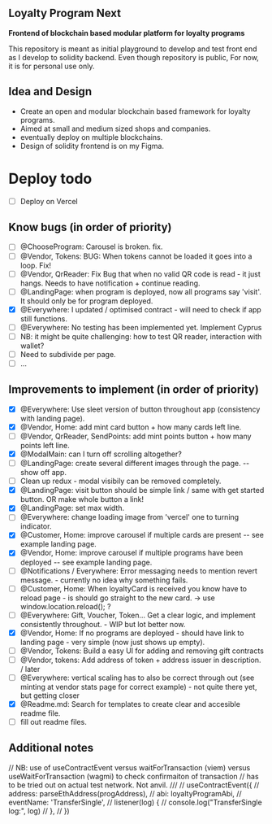 ## Loyalty Program Next 
**Frontend of blockchain based modular platform for loyalty programs**

This repository is meant as initial playground to develop and test front end as I develop to solidity backend. 
Even though repository is public, For now, it is for personal use only. 

## Idea and Design
- Create an open and modular blockchain based framework for loyalty programs. 
- Aimed at small and medium sized shops and companies. 
- eventually deploy on multiple blockchains. 
- Design of solidity frontend is on my Figma. 

# Deploy todo
- [ ]  Deploy on Vercel 

## Know bugs (in order of priority)
- [ ]  @ChooseProgram: Carousel is broken. fix. 
- [ ]  @Vendor, Tokens: BUG: When tokens cannot be loaded it goes into a loop. Fix! 
- [ ]  @Vendor, QrReader: Fix Bug that when no valid QR code is read - it just hangs. Needs to have notification + continue reading.
- [ ]  @LandingPage: when program is deployed, now all programs say 'visit'. It should only be for program deployed. 
- [x]  @Everywhere: I updated / optimised contract - will need to check if app still functions. 
- [ ]  @Everywhere: No testing has been implemented yet. Implement Cyprus 
  - [ ]  NB: it might be quite challenging: how to test QR reader, interaction with wallet?  
  - [ ]  Need to subdivide per page.  
- [ ]  ... 

## Improvements to implement (in order of priority)
- [x]  @Everywhere: Use sleet version of button throughout app (consistency with landing page).  
- [x]  @Vendor, Home: add mint card button + how many cards left line. 
- [ ]  @Vendor, QrReader, SendPoints: add mint points button + how many points left line. 
- [x]  @ModalMain: can I turn off scrolling altogether? 
- [ ]  @LandingPage: create several different images through the page. -- show off app. 
- [ ]  Clean up redux - modal visibily can be removed completely. 
- [x]  @LandingPage: visit button should be simple link / same with get started button. OR make whole button a link! 
- [x]  @LandingPage: set max width. 
- [ ]  @Everywhere: change loading image from 'vercel' one to turning indicator.    
- [x]  @Customer, Home: improve carousel if multiple cards are present -- see example landing page. 
- [x]  @Vendor, Home: improve carousel if multiple programs have been deployed -- see example landing page. 
- [ ]  @Notifications / Everywhere: Error messaging needs to mention revert message. - currently no idea why something fails. 
- [ ]  @Customer, Home: When loyaltyCard is received you know have to reload page - is should go straight to the new card. -> use window.location.reload(); ? 
- [ ]  @Everywhere: Gift, Voucher, Token... Get a clear logic, and implement consistently throughout. - WIP but lot better now. 
- [x]  @Vendor, Home: If no programs are deployed - should have link to landing page - very simple (now just shows up empty). 
- [ ]  @Vendor, Tokens: Build a easy UI for adding and removing gift contracts
- [ ]  @Vendor, tokens: Add address of token + address issuer in description. / later 
- [ ]  @Everywhere: vertical scaling has to also be correct through out (see minting at vendor stats page for correct example) - not quite there yet, but getting closer
- [x]  @Readme.md: Search for templates to create clear and accesible readme file. 
- [ ]  fill out readme files. 

## Additional notes 
  // NB: use of useContractEvent versus waitForTransaction (viem) versus useWaitForTransaction (wagmi) to check confirmaiton of transaction
  // has to be tried out on actual test network. Not anvil. 
  /// 
  // useContractEvent({
  //   address: parseEthAddress(progAddress),
  //   abi: loyaltyProgramAbi,
  //   eventName: 'TransferSingle',
  //   listener(log) {
  //     console.log("TransferSingle log:", log)
  //   },
  // })

